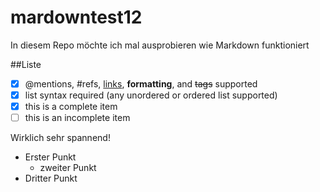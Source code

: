 # mardowntest12
In diesem Repo möchte ich mal ausprobieren wie Markdown funktioniert

##Liste


- [x] @mentions, #refs, [links](), **formatting**, and <del>tags</del> supported
- [x] list syntax required (any unordered or ordered list supported)
- [x] this is a complete item
- [ ] this is an incomplete item

Wirklich sehr spannend!

* Erster Punkt
    * zweiter Punkt
* Dritter Punkt
